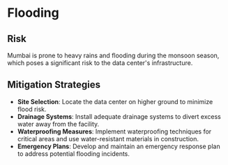 # Flooding

## Risk
Mumbai is prone to heavy rains and flooding during the monsoon season, which poses a significant risk to the data center's infrastructure.

## Mitigation Strategies
- **Site Selection**: Locate the data center on higher ground to minimize flood risk.
- **Drainage Systems**: Install adequate drainage systems to divert excess water away from the facility.
- **Waterproofing Measures**: Implement waterproofing techniques for critical areas and use water-resistant materials in construction.
- **Emergency Plans**: Develop and maintain an emergency response plan to address potential flooding incidents.
